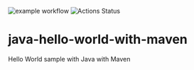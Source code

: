 ![example workflow](https://github.com/enlena615/java-hello-world-with-maven/actions/workflows/maven.yml/badge.svg)
![Actions Status](https://github.com/enlena615/java-hello-world-with-maven/actions/workflows/maven.yml/badge.svg)



# java-hello-world-with-maven
Hello World sample with Java with Maven
